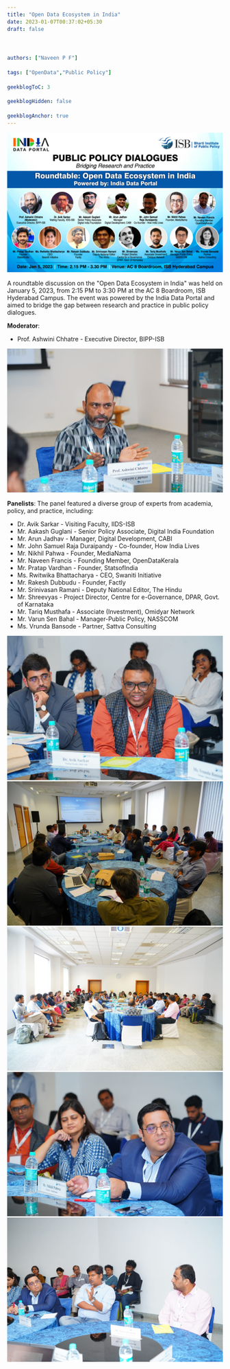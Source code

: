```yaml
---
title: "Open Data Ecosystem in India"
date: 2023-01-07T00:37:02+05:30
draft: false



authors: ["Naveen P F"]

tags: ["OpenData","Public Policy"]

geekblogToC: 3

geekblogHidden: false

geekblogAnchor: true
---
```


![](1.jpeg)

A roundtable discussion on the "Open Data Ecosystem in India" was held on January 5, 2023, from 2:15 PM to 3:30 PM at the AC 8 Boardroom, ISB Hyderabad Campus. The event was powered by the India Data Portal and aimed to bridge the gap between research and practice in public policy dialogues.

**Moderator**:
-  Prof. Ashwini Chhatre - Executive Director, BIPP-ISB


![](2.jpeg)

**Panelists**:
The panel featured a diverse group of experts from academia, policy, and practice, including:

- Dr. Avik Sarkar - Visiting Faculty, IIDS-ISB
- Mr. Aakash Guglani - Senior Policy Associate, Digital India Foundation
- Mr. Arun Jadhav - Manager, Digital Development, CABI
- Mr. John Samuel Raja Duraipandy - Co-founder, How India Lives
- Mr. Nikhil Pahwa - Founder, MediaNama
- Mr. Naveen Francis - Founding Member, OpenDataKerala
- Mr. Pratap Vardhan - Founder, StatsofIndia
- Ms. Rwitwika Bhattacharya - CEO, Swaniti Initiative
- Mr. Rakesh Dubbudu - Founder, Factly
- Mr. Srinivasan Ramani - Deputy National Editor, The Hindu
- Mr. Shreevyas - Project Director, Centre for e-Governance, DPAR, Govt. of Karnataka
- Mr. Tariq Musthafa - Associate (Investment), Omidyar Network
- Mr. Varun Sen Bahal - Manager-Public Policy, NASSCOM
- Ms. Vrunda Bansode - Partner, Sattva Consulting

![](3.jpeg)
![](4.jpeg)
![](5.jpeg)
![](6.jpeg)
![](7.jpeg)
